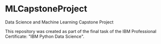 # MLCapstoneProject
Data Science and Machine Learning Capstone Project

This repository was created as part of the final task of the IBM Professional Certificate: "IBM Python Data Science". 
